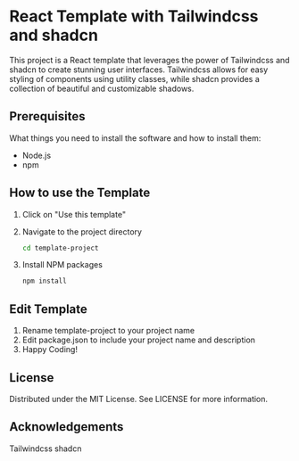 # React Template with Tailwindcss and shadcn

This project is a React template that leverages the power of Tailwindcss and shadcn to create stunning user interfaces. Tailwindcss allows for easy styling of components using utility classes, while shadcn provides a collection of beautiful and customizable shadows.

## Prerequisites

What things you need to install the software and how to install them:

- Node.js
- npm

## How to use the Template
1. Click on "Use this template"

2. Navigate to the project directory
    ```sh
   cd template-project
   ```
3. Install NPM packages
    ```sh
    npm install
    ```

## Edit Template
1. Rename template-project to your project name
2. Edit package.json to include your project name and description
3. Happy Coding!

## License
Distributed under the MIT License. See LICENSE for more information.

## Acknowledgements
Tailwindcss
shadcn